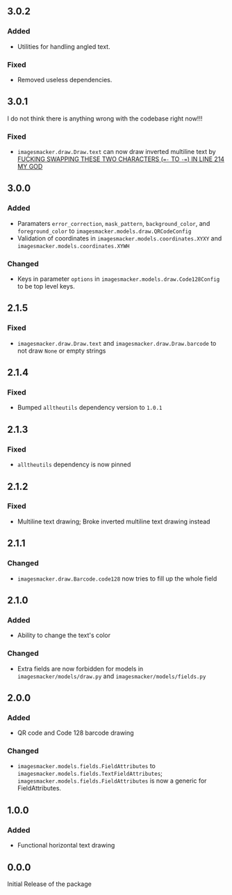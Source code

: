 ## 3.0.2

### Added

- Utilities for handling angled text.

### Fixed

- Removed useless dependencies.

## 3.0.1

I do not think there is anything wrong with the codebase right now!!!

### Fixed

- `imagesmacker.draw.Draw.text` can now draw inverted multiline text by [FUCKING SWAPPING THESE TWO CHARACTERS (`=-` TO `-=`) IN LINE 214 MY GOD](https://github.com/whinee/imagesmacker/commit/0ea1b655fb59e1e61a0fc488560c867cfe2c3872#diff-cac509c2db6ab9619d324a7954ff1466e312219a0c4a7ee709462a97133b247a)

## 3.0.0

### Added

- Paramaters `error_correction`, `mask_pattern`, `background_color`, and `foreground_color` to `imagesmacker.models.draw.QRCodeConfig`
- Validation of coordinates in `imagesmacker.models.coordinates.XYXY` and `imagesmacker.models.coordinates.XYWH`

### Changed

- Keys in parameter `options` in `imagesmacker.models.draw.Code128Config` to be top level keys.

## 2.1.5

### Fixed

- `imagesmacker.draw.Draw.text` and `imagesmacker.draw.Draw.barcode` to not draw `None` or empty strings

## 2.1.4

### Fixed

- Bumped `alltheutils` dependency version to `1.0.1`

## 2.1.3

### Fixed

- `alltheutils` dependency is now pinned

## 2.1.2

### Fixed

- Multiline text drawing; Broke inverted multiline text drawing instead

## 2.1.1

### Changed

- `imagesmacker.draw.Barcode.code128` now tries to fill up the whole field

## 2.1.0

### Added

- Ability to change the text's color

### Changed

- Extra fields are now forbidden for models in `imagesmacker/models/draw.py` and `imagesmacker/models/fields.py`

## 2.0.0

### Added

- QR code and Code 128 barcode drawing

### Changed

- `imagesmacker.models.fields.FieldAttributes` to `imagesmacker.models.fields.TextFieldAttributes`; `imagesmacker.models.fields.FieldAttributes` is now a generic for FieldAttributes.

## 1.0.0

### Added

- Functional horizontal text drawing

## 0.0.0

Initial Release of the package